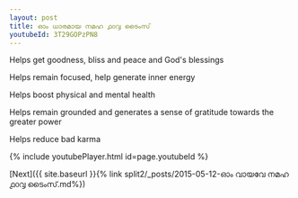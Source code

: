 ```yaml
---
layout: post
title: ഓം ധാരമായ നമഹ ൧൦൮ ടൈംസ്
youtubeId: 3T29GOPzPN8
---
```

 
 
Helps get goodness, bliss and peace and God's blessings
 
Helps remain focused, help generate inner energy 
 
Helps boost physical and mental health 
 
Helps remain grounded and generates a sense of gratitude towards the greater power 
 
Helps reduce bad karma
 
 
 
 


{% include youtubePlayer.html id=page.youtubeId %}
 
[Next]({{ site.baseurl }}{% link  split2/_posts/2015-05-12-ഓം വായവേ നമഹ ൧൦൮ ടൈംസ്.md%})
 
